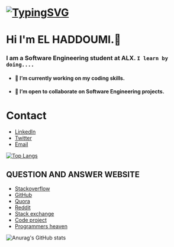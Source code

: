 # [![TypingSVG](https://readme-typing-svg.demolab.com?lines=Hey!+You+Are+Welcome+To+My+Profile;My+Name+Is+EL+HADDOUMI+Mohammed;I+Am+Passionate+About+Coding;I+Learn+By+Doing)](https://git.io/typing-svg)
# Hi I'm EL HADDOUMI.👋

### I am a Software Engineering student at ALX. `I learn by doing....`

- #### 🔭 I’m currently working on my coding skills.
- #### 👯 I’m open to collaborate on Software Engineering projects.

# Contact 
* [LinkedIn](https://www.linkedin.com/in/elhaddoumi99/)
* [Twitter](https://twitter.com/elhaddoumi99)
* [Email](mailto:elhaddoumi99@gmail.com)

[![Top Langs](https://github-readme-stats.vercel.app/api/top-langs/?username=elhaddoumi1999&layout=compact)](https://github.com/elhaddoumi1999/github-readme-stats)

## QUESTION AND ANSWER WEBSITE 
* [Stackoverflow](https://Stackoverflow.com/)
* [GitHub](https://github.com/)
* [Quora](https://quora.com/)
* [Reddit](https://reddit.com/)
* [Stack exchange](https://Stackexchange.com/)
* [Code project](https://codeproject.com/)
* [Programmers heaven](https://programmersheaven.com/)

![Anurag's GitHub stats](https://github-readme-stats.vercel.app/api?username=elhaddoumi1999&show_icons=true&theme=radical)



